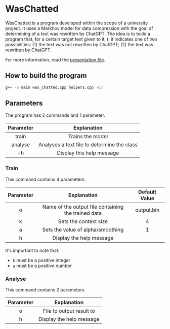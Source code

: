 # WasChatted
WasChatted is a program developed within the scope of a university project.
It uses a Markhov model for data compression with the goal of determining of a text was rewritten by ChatGPT.
The idea is to build a program that, for a certain target text given to it, *t*, it indicates one of two possibilities: (1) the text was not rewritten by ChatGPT; (2) the text was rewritten by ChatGPT.

For more information, read the [presentation file](https://github.com/pompeucosta/WasChatted/blob/main/presentation.pdf).

## How to build the program
```bash
g++ -o main was_chatted.cpp helpers.cpp -O3
```

## Parameters
The program has 2 commands and 1 parameter.

| Parameter 	   |            Explanation    	                                | 
|:-------------: |:--------------------------------------------------------:	|
|     train      |     Trains the model    	                                  |
|     analyse    |  Analyses a text file to determine the class               |
|     -h     	   |         Display this help message                        	|

### Train
  This command contains 4 parameters.

| Parameter 	|                 Explanation                          | Default Value 	|
|:---------:	|:---------------------------------------------------: |:-------------:	|
|     o     	|  Name of the output file containing the trained data |  output.bin   	|
|     k     	|     Sets the context size              	             |     4        	|
|     a     	|     Sets the value of alpha/smoothing 	             |     1       	  |
|     h     	|     Display the help message       	                 |              	|


It's important to note that:
- `k` must be a positive integer
- `a` must be a positive number

### Analyse
  This command contains 2 parameters.

| Parameter 	|              Explanation               |
|:---------:	|:-------------------------------------: |
|     o     	|   File to output result to             |
|     h     	|     Display the help message           |
